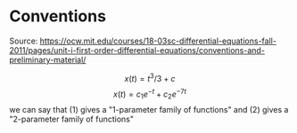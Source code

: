 # Conventions

Source: https://ocw.mit.edu/courses/18-03sc-differential-equations-fall-2011/pages/unit-i-first-order-differential-equations/conventions-and-preliminary-material/


$$
x(t) = t^3/3 + c\tag{1}
$$
$$
x(t) = c_1e^{-t} + c_2e^{-7t} \tag{2}
$$
we can say that (1) gives a "1-parameter family of functions" and (2) gives a "2-parameter family of functions"



